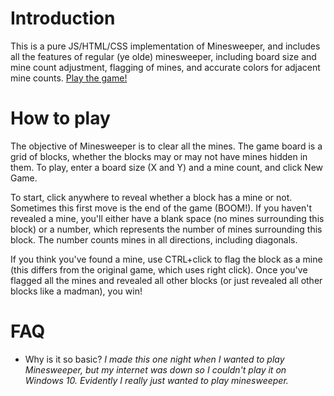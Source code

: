 # Introduction
This is a pure JS/HTML/CSS implementation of Minesweeper, and includes all the features of regular (ye olde) minesweeper, including board size and mine count adjustment, flagging of mines, and accurate colors for adjacent mine counts. [Play the game!](https://rudi-engelke.github.io/minesweeper/)

# How to play
The objective of Minesweeper is to clear all the mines. The game board is a grid of blocks, whether the blocks may or may not have mines hidden in them. To play, enter a board size (X and Y) and a mine count, and click New Game.

To start, click anywhere to reveal whether a block has a mine or not. Sometimes this first move is the end of the game (BOOM!). If you haven't revealed a mine, you'll either have a blank space (no mines surrounding this block) or a number, which represents the number of mines surrounding this block. The number counts mines in all directions, including diagonals.

If you think you've found a mine, use CTRL+click to flag the block as a mine (this differs from the original game, which uses right click). Once you've flagged all the mines and revealed all other blocks (or just revealed all other blocks like a madman), you win!

# FAQ
* Why is it so basic? *I made this one night when I wanted to play Minesweeper, but my internet was down so I couldn't play it on Windows 10. Evidently I really just wanted to play minesweeper.*
